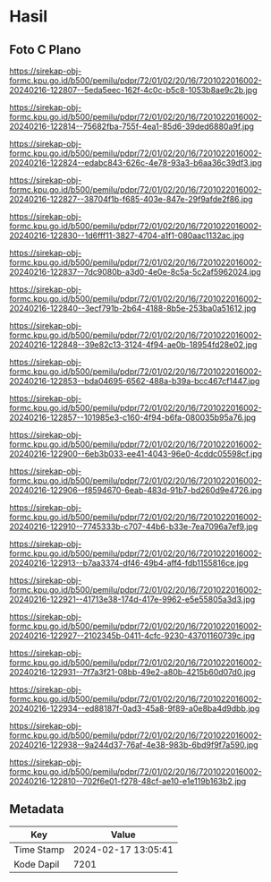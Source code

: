 # Hasil

## Foto C Plano

https://sirekap-obj-formc.kpu.go.id/b500/pemilu/pdpr/72/01/02/20/16/7201022016002-20240216-122807--5eda5eec-162f-4c0c-b5c8-1053b8ae9c2b.jpg

https://sirekap-obj-formc.kpu.go.id/b500/pemilu/pdpr/72/01/02/20/16/7201022016002-20240216-122814--75682fba-755f-4ea1-85d6-39ded6880a9f.jpg

https://sirekap-obj-formc.kpu.go.id/b500/pemilu/pdpr/72/01/02/20/16/7201022016002-20240216-122824--edabc843-626c-4e78-93a3-b6aa36c39df3.jpg

https://sirekap-obj-formc.kpu.go.id/b500/pemilu/pdpr/72/01/02/20/16/7201022016002-20240216-122827--38704f1b-f685-403e-847e-29f9afde2f86.jpg

https://sirekap-obj-formc.kpu.go.id/b500/pemilu/pdpr/72/01/02/20/16/7201022016002-20240216-122830--1d6fff11-3827-4704-a1f1-080aac1132ac.jpg

https://sirekap-obj-formc.kpu.go.id/b500/pemilu/pdpr/72/01/02/20/16/7201022016002-20240216-122837--7dc9080b-a3d0-4e0e-8c5a-5c2af5962024.jpg

https://sirekap-obj-formc.kpu.go.id/b500/pemilu/pdpr/72/01/02/20/16/7201022016002-20240216-122840--3ecf791b-2b64-4188-8b5e-253ba0a51612.jpg

https://sirekap-obj-formc.kpu.go.id/b500/pemilu/pdpr/72/01/02/20/16/7201022016002-20240216-122848--39e82c13-3124-4f94-ae0b-18954fd28e02.jpg

https://sirekap-obj-formc.kpu.go.id/b500/pemilu/pdpr/72/01/02/20/16/7201022016002-20240216-122853--bda04695-6562-488a-b39a-bcc467cf1447.jpg

https://sirekap-obj-formc.kpu.go.id/b500/pemilu/pdpr/72/01/02/20/16/7201022016002-20240216-122857--101985e3-c160-4f94-b6fa-080035b95a76.jpg

https://sirekap-obj-formc.kpu.go.id/b500/pemilu/pdpr/72/01/02/20/16/7201022016002-20240216-122900--6eb3b033-ee41-4043-96e0-4cddc05598cf.jpg

https://sirekap-obj-formc.kpu.go.id/b500/pemilu/pdpr/72/01/02/20/16/7201022016002-20240216-122906--f8594670-6eab-483d-91b7-bd260d9e4726.jpg

https://sirekap-obj-formc.kpu.go.id/b500/pemilu/pdpr/72/01/02/20/16/7201022016002-20240216-122910--7745333b-c707-44b6-b33e-7ea7096a7ef9.jpg

https://sirekap-obj-formc.kpu.go.id/b500/pemilu/pdpr/72/01/02/20/16/7201022016002-20240216-122913--b7aa3374-df46-49b4-aff4-fdb1155816ce.jpg

https://sirekap-obj-formc.kpu.go.id/b500/pemilu/pdpr/72/01/02/20/16/7201022016002-20240216-122921--41713e38-174d-417e-9962-e5e55805a3d3.jpg

https://sirekap-obj-formc.kpu.go.id/b500/pemilu/pdpr/72/01/02/20/16/7201022016002-20240216-122927--2102345b-0411-4cfc-9230-43701160739c.jpg

https://sirekap-obj-formc.kpu.go.id/b500/pemilu/pdpr/72/01/02/20/16/7201022016002-20240216-122931--7f7a3f21-08bb-49e2-a80b-4215b60d07d0.jpg

https://sirekap-obj-formc.kpu.go.id/b500/pemilu/pdpr/72/01/02/20/16/7201022016002-20240216-122934--ed88187f-0ad3-45a8-9f89-a0e8ba4d9dbb.jpg

https://sirekap-obj-formc.kpu.go.id/b500/pemilu/pdpr/72/01/02/20/16/7201022016002-20240216-122938--9a244d37-76af-4e38-983b-6bd9f9f7a590.jpg

https://sirekap-obj-formc.kpu.go.id/b500/pemilu/pdpr/72/01/02/20/16/7201022016002-20240216-122810--702f6e01-f278-48cf-ae10-e1e119b163b2.jpg


## Metadata

| Key        | Value               |
| ---------- | ------------------- |
| Time Stamp | 2024-02-17 13:05:41 |
| Kode Dapil | 7201                |



